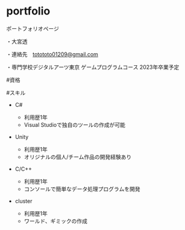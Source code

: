 # portfolio
ポートフォリオページ

・大宮透

・連絡先　totototo01209@gmail.com

・専門学校デジタルアーツ東京 ゲームプログラムコース 2023年卒業予定

#資格

#スキル
- C#
  - 利用歴1年
  -  Visual Studioで独自のツールの作成が可能

- Unity
  - 利用歴1年
  - オリジナルの個人/チーム作品の開発経験あり

- C/C++
   - 利用歴1年
   - コンソールで簡単なデータ処理プログラムを開発

- cluster
  - 利用歴1年
  - ワールド、ギミックの作成
